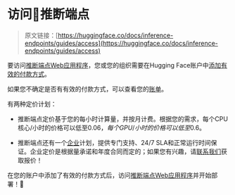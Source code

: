 # 访问🤗推断端点

> 原文链接：[https://huggingface.co/docs/inference-endpoints/guides/access](https://huggingface.co/docs/inference-endpoints/guides/access)

要访问[推断端点Web应用程序](https://ui.endpoints.huggingface.co/)，您或您的组织需要在Hugging Face账户中[添加有效的付款方式](https://huggingface.co/settings/billing)。

如果您不确定是否有有效的付款方式，可以查看您的[账单](https://huggingface.co/settings/billing)。

有两种定价计划：

+   推断端点定价基于您的每小时计算量，并按月计费。根据您的需求，每个CPU核心/小时的价格可以低至$0.06，每个GPU/小时的价格可以低至$0.6。

+   推断端点还有一个[企业](https://huggingface.co/support)计划，提供专门支持、24/7 SLA和正常运行时间保证。企业定价是根据量承诺和年度合同而定的；如果您有兴趣，请[联系我们](https://huggingface.co/inference-endpoints/enterprise)获取报价！

在您的账户中添加了有效的付款方式后，访问[推断端点Web应用程序](https://ui.endpoints.huggingface.co/)并开始部署！🥳

